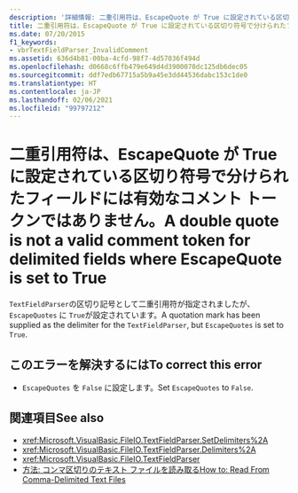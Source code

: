 ```yaml
---
description: '詳細情報: 二重引用符は、EscapeQuote が True に設定されている区切り符号で分けられたフィールドには有効なコメント トークンではありません。'
title: 二重引用符は、EscapeQuote が True に設定されている区切り符号で分けられたフィールドには有効なコメント トークンではありません。
ms.date: 07/20/2015
f1_keywords:
- vbrTextFieldParser_InvalidComment
ms.assetid: 636d4b81-00ba-4cfd-98f7-4d57036f494d
ms.openlocfilehash: d0668c6ffb479e649d4d3900070dc125db6dec05
ms.sourcegitcommit: ddf7edb67715a5b9a45e3dd44536dabc153c1de0
ms.translationtype: HT
ms.contentlocale: ja-JP
ms.lasthandoff: 02/06/2021
ms.locfileid: "99797212"
---
```

# <a name="a-double-quote-is-not-a-valid-comment-token-for-delimited-fields-where-escapequote-is-set-to-true"></a><span data-ttu-id="63da5-103">二重引用符は、EscapeQuote が True に設定されている区切り符号で分けられたフィールドには有効なコメント トークンではありません。</span><span class="sxs-lookup"><span data-stu-id="63da5-103">A double quote is not a valid comment token for delimited fields where EscapeQuote is set to True</span></span>

<span data-ttu-id="63da5-104">`TextFieldParser`の区切り記号として二重引用符が指定されましたが、 `EscapeQuotes` に `True`が設定されています。</span><span class="sxs-lookup"><span data-stu-id="63da5-104">A quotation mark has been supplied as the delimiter for the `TextFieldParser`, but `EscapeQuotes` is set to `True`.</span></span>  
  
## <a name="to-correct-this-error"></a><span data-ttu-id="63da5-105">このエラーを解決するには</span><span class="sxs-lookup"><span data-stu-id="63da5-105">To correct this error</span></span>  
  
- <span data-ttu-id="63da5-106">`EscapeQuotes` を `False` に設定します。</span><span class="sxs-lookup"><span data-stu-id="63da5-106">Set `EscapeQuotes` to `False`.</span></span>  
  
## <a name="see-also"></a><span data-ttu-id="63da5-107">関連項目</span><span class="sxs-lookup"><span data-stu-id="63da5-107">See also</span></span>

- <xref:Microsoft.VisualBasic.FileIO.TextFieldParser.SetDelimiters%2A>
- <xref:Microsoft.VisualBasic.FileIO.TextFieldParser.Delimiters%2A>
- <xref:Microsoft.VisualBasic.FileIO.TextFieldParser>
- [<span data-ttu-id="63da5-108">方法: コンマ区切りのテキスト ファイルを読み取る</span><span class="sxs-lookup"><span data-stu-id="63da5-108">How to: Read From Comma-Delimited Text Files</span></span>](../../developing-apps/programming/drives-directories-files/how-to-read-from-comma-delimited-text-files.md)
